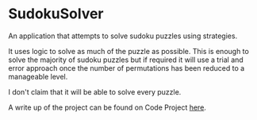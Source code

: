 # SudokuSolver

An application that attempts to solve sudoku puzzles using strategies.

It uses logic to solve as much of the puzzle as possible. This is enough
to solve the majority of sudoku puzzles but if required it will use a trial
and error approach once the number of permutations has been reduced to a
manageable level.

I don't claim that it will be able to solve every puzzle.

A write up of the project can be found on Code Project [here](https://www.codeproject.com/Articles/5275157/A-Sudoku-Puzzle-Solver-using-Strategies).
